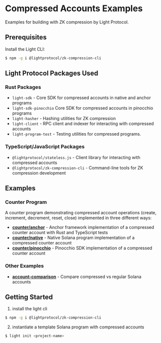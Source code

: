 # Compressed Accounts Examples

Examples for building with ZK compression by Light Protocol.

## Prerequisites

Install the Light CLI:
```bash
$ npm -g i @lightprotocol/zk-compression-cli
```

## Light Protocol Packages Used

### Rust Packages
- `light-sdk` - Core SDK for compressed accounts in native and anchor programs
- `light-sdk-pinocchio` Core SDK for compressed accounts in pinocchio programs
- `light-hasher` - Hashing utilities for ZK compression
- `light-client` - RPC client and indexer for interacting with compressed accounts
- `light-program-test` - Testing utilities for compressed programs.


### TypeScript/JavaScript Packages
- `@lightprotocol/stateless.js` - Client library for interacting with compressed accounts
- `@lightprotocol/zk-compression-cli` - Command-line tools for ZK compression development

## Examples

### Counter Program
A counter program demonstrating compressed account operations (create, increment, decrement, reset, close) implemented in three different ways:

- **[counter/anchor](./counter/anchor/)** - Anchor framework implementation of a compressed counter account with Rust and TypeScript tests
- **[counter/native](./counter/native/)** - Native Solana program implementation of a compressed counter account
- **[counter/pinocchio](./counter/pinocchio/)** - Pinocchio SDK implementation of a compressed counter account

### Other Examples

- **[account-comparison](./account-comparison/)** - Compare compressed vs regular Solana accounts


## Getting Started

1. install the light cli
```bash
$ npm -g i @lightprotocol/zk-compression-cli
```
2. instantiate a template Solana program with compressed accounts
```bash
$ light init <project-name>
```
